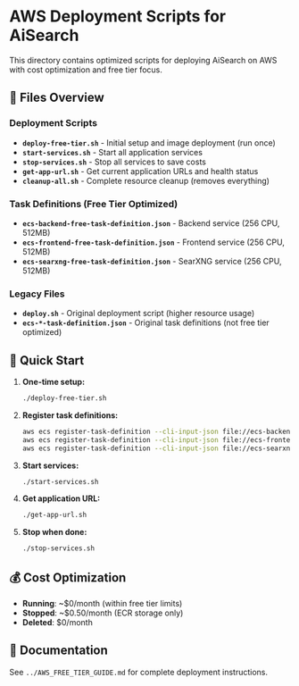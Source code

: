 # AWS Deployment Scripts for AiSearch

This directory contains optimized scripts for deploying AiSearch on AWS with cost optimization and free tier focus.

## 📁 Files Overview

### Deployment Scripts
- **`deploy-free-tier.sh`** - Initial setup and image deployment (run once)
- **`start-services.sh`** - Start all application services  
- **`stop-services.sh`** - Stop all services to save costs
- **`get-app-url.sh`** - Get current application URLs and health status
- **`cleanup-all.sh`** - Complete resource cleanup (removes everything)

### Task Definitions (Free Tier Optimized)
- **`ecs-backend-free-task-definition.json`** - Backend service (256 CPU, 512MB)
- **`ecs-frontend-free-task-definition.json`** - Frontend service (256 CPU, 512MB)
- **`ecs-searxng-free-task-definition.json`** - SearXNG service (256 CPU, 512MB)

### Legacy Files
- **`deploy.sh`** - Original deployment script (higher resource usage)
- **`ecs-*-task-definition.json`** - Original task definitions (not free tier optimized)

## 🚀 Quick Start

1. **One-time setup:**
   ```bash
   ./deploy-free-tier.sh
   ```

2. **Register task definitions:**
   ```bash
   aws ecs register-task-definition --cli-input-json file://ecs-backend-free-task-definition.json --region us-east-1
   aws ecs register-task-definition --cli-input-json file://ecs-frontend-free-task-definition.json --region us-east-1
   aws ecs register-task-definition --cli-input-json file://ecs-searxng-free-task-definition.json --region us-east-1
   ```

3. **Start services:**
   ```bash
   ./start-services.sh
   ```

4. **Get application URL:**
   ```bash
   ./get-app-url.sh
   ```

5. **Stop when done:**
   ```bash
   ./stop-services.sh
   ```

## 💰 Cost Optimization

- **Running**: ~$0/month (within free tier limits)
- **Stopped**: ~$0.50/month (ECR storage only)  
- **Deleted**: $0/month

## 📖 Documentation

See `../AWS_FREE_TIER_GUIDE.md` for complete deployment instructions.